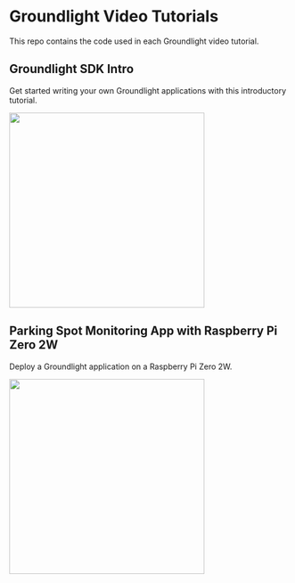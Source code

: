# Groundlight Video Tutorials

This repo contains the code used in each Groundlight video tutorial.

## Groundlight SDK Intro
Get started writing your own Groundlight applications with this introductory tutorial.
<div>
  <a href="https://github.com/groundlight/video_tutorials/tree/main/sdk_intro">
    <img src="https://github.com/user-attachments/assets/f7f13156-0afa-4071-be0e-0693f22ea733" width="350">
  </a>
</div>

## Parking Spot Monitoring App with Raspberry Pi Zero 2W
Deploy a Groundlight application on a Raspberry Pi Zero 2W.
<div>
  <a href="https://github.com/groundlight/video_tutorials/tree/main/parking_spot_detector">
    <img src="https://github.com/user-attachments/assets/d0e08520-1b57-4ea5-9473-1e05ee5a7ee5" width="350">
  </a>
</div>
